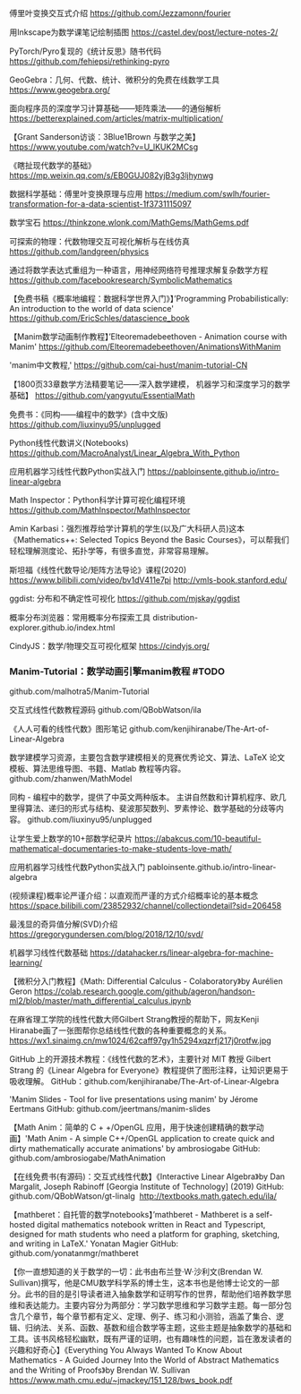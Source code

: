 傅里叶变换交互式介绍
https://github.com/Jezzamonn/fourier

用Inkscape为数学课笔记绘制插图
https://castel.dev/post/lecture-notes-2/

PyTorch/Pyro复现的《统计反思》随书代码
https://github.com/fehiepsi/rethinking-pyro

GeoGebra：几何、代数、统计、微积分的免费在线数学工具
https://www.geogebra.org/

面向程序员的深度学习计算基础——矩阵乘法——的通俗解析
https://betterexplained.com/articles/matrix-multiplication/

【Grant Sanderson访谈：3Blue1Brown 与数学之美】
https://www.youtube.com/watch?v=U_lKUK2MCsg

《瞎扯现代数学的基础》
https://mp.weixin.qq.com/s/EB0GUJ082yjB3g3ljhynwg

数据科学基础：傅里叶变换原理与应用
https://medium.com/swlh/fourier-transformation-for-a-data-scientist-1f3731115097

数学宝石
https://thinkzone.wlonk.com/MathGems/MathGems.pdf

可探索的物理：代数物理交互可视化解析与在线仿真
https://github.com/landgreen/physics

通过将数学表达式重组为一种语言，用神经网络符号推理求解复杂数学方程
https://github.com/facebookresearch/SymbolicMathematics

【免费书稿《概率地编程：数据科学世界入门》】’Programming Probabilistically: An introduction to the world of data science' 
https://github.com/EricSchles/datascience_book

【Manim数学动画制作教程】’Elteoremadebeethoven - Animation course with Manim' 
https://github.com/Elteoremadebeethoven/AnimationsWithManim

'manim中文教程,' 
https://github.com/cai-hust/manim-tutorial-CN

【1800页33章数学方法精要笔记——深入数学建模， 机器学习和深度学习的数学基础】
https://github.com/yangyutu/EssentialMath

免费书：《同构——编程中的数学》(含中文版)
https://github.com/liuxinyu95/unplugged

Python线性代数讲义(Notebooks)
https://github.com/MacroAnalyst/Linear_Algebra_With_Python

应用机器学习线性代数Python实战入门
https://pabloinsente.github.io/intro-linear-algebra

Math Inspector：Python科学计算可视化编程环境
https://github.com/MathInspector/MathInspector

Amin Karbasi：强烈推荐给学计算机的学生(以及广大科研人员)这本《Mathematics++: Selected Topics Beyond the Basic Courses》，可以帮我们轻松理解测度论、拓扑学等，有很多直觉，非常容易理解。 

斯坦福《线性代数导论/矩阵方法导论》课程(2020)
https://www.bilibili.com/video/bv1dV411e7pi http://vmls-book.stanford.edu/

ggdist: 分布和不确定性可视化
https://github.com/mjskay/ggdist

概率分布浏览器：常用概率分布探索工具
distribution-explorer.github.io/index.html

CindyJS：数学/物理交互可视化框架
https://cindyjs.org/

### Manim-Tutorial：数学动画引擎manim教程 #TODO
github.com/malhotra5/Manim-Tutorial

交互式线性代数教程源码
github.com/QBobWatson/ila

《人人可看的线性代数》图形笔记
github.com/kenjihiranabe/The-Art-of-Linear-Algebra

数学建模学习资源，主要包含数学建模相关的竞赛优秀论文、算法、LaTeX 论文模板、算法思维导图、书籍、Matlab 教程等内容。
github.com/zhanwen/MathModel ​​​​

同构 - 编程中的数学，提供了中英文两种版本。
主讲自然数和计算机程序、欧几里得算法、递归的形式与结构、斐波那契数列、罗素悖论、数学基础的分歧等内容。
github.com/liuxinyu95/unplugged ​​​​

让学生爱上数学的10+部数学纪录片
https://abakcus.com/10-beautiful-mathematical-documentaries-to-make-students-love-math/

应用机器学习线性代数Python实战入门
pabloinsente.github.io/intro-linear-algebra ​​​​

(视频课程)概率论严谨介绍：以直观而严谨的方式介绍概率论的基本概念
https://space.bilibili.com/23852932/channel/collectiondetail?sid=206458

最浅显的奇异值分解(SVD)介绍
https://gregorygundersen.com/blog/2018/12/10/svd/

机器学习线性代数基础
https://datahacker.rs/linear-algebra-for-machine-learning/

【微积分入门教程】《Math: Differential Calculus - Colaboratory》by Aurélien Geron
https://colab.research.google.com/github/ageron/handson-ml2/blob/master/math_differential_calculus.ipynb

在麻省理工学院的线性代数大师Gilbert Strang教授的帮助下，网友Kenji Hiranabe画了一张图帮你总结线性代数的各种重要概念的关系。 ​​​​
https://wx1.sinaimg.cn/mw1024/62caff97gy1h5294xqzrfj217j0rotfw.jpg

GitHub 上的开源技术教程：《线性代数的艺术》，主要针对 MIT 教授 Gilbert Strang 的《Linear Algebra for Everyone》教程提供了图形注释，让知识更易于吸收理解。
GitHub：github.com/kenjihiranabe/The-Art-of-Linear-Algebra ​​​​

'Manim Slides - Tool for live presentations using manim' by Jérome Eertmans GitHub: github.com/jeertmans/manim-slides

【Math Anim：简单的 C + +/OpenGL 应用，用于快速创建精确的数学动画】'Math Anim - A simple C++/OpenGL application to create quick and dirty mathematically accurate animations' by ambrosiogabe GitHub: github.com/ambrosiogabe/MathAnimation

【在线免费书(有源码)：交互式线性代数】《Interactive Linear Algebra》by Dan Margalit, Joseph Rabinoff [Georgia Institute of Technology] (2019) GitHub: github.com/QBobWatson/gt-linalg ​​​​
http://textbooks.math.gatech.edu/ila/

【mathberet：自托管的数学notebooks】’mathberet - Mathberet is a self-hosted digital mathematics notebook written in React and Typescript, designed for math students who need a platform for graphing, sketching, and writing in LaTeX.' Yonatan Magier GitHub: github.com/yonatanmgr/mathberet 

【你一直想知道的关于数学的一切：此书由布兰登·W·沙利文(Brendan W. Sullivan)撰写，他是CMU数学科学系的博士生，这本书也是他博士论文的一部分。此书的目的是引导读者进入抽象数学和证明写作的世界，帮助他们培养数学思维和表达能力。主要内容分为两部分：学习数学思维和学习数学主题。每一部分包含几个章节，每个章节都有定义、定理、例子、练习和小测验，涵盖了集合、逻辑、归纳法、关系、函数、基数和组合数学等主题，这些主题是抽象数学的基础和工具。该书风格轻松幽默，既有严谨的证明，也有趣味性的问题，旨在激发读者的兴趣和好奇心】《Everything You Always Wanted To Know About Mathematics - A Guided Journey Into the World of Abstract Mathematics and the Writing of Proofs》by Brendan W. Sullivan
https://www.math.cmu.edu/~jmackey/151_128/bws_book.pdf